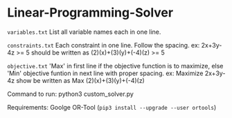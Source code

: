 # Linear-Programming-Solver

`variables.txt`
  List all variable names each in one line.
  
`constraints.txt`
  Each constraint in one line.
  Follow the spacing.
  ex: 2x+3y-4z >= 5 should be written as (2)(x)+(3)(y)+(-4)(z) >= 5
  
`objective.txt`
  'Max' in first line if the objective function is to maximize, else 'Min'
  objective funtion in next line with proper spacing.
  ex: Maximize 2x+3y-4z show be written as
  Max
  (2)(x)+(3)(y)+(-4)(z)
  
Command to run: python3 custom_solver.py

Requirements: Goolge OR-Tool (`pip3 install --upgrade --user ortools`)

